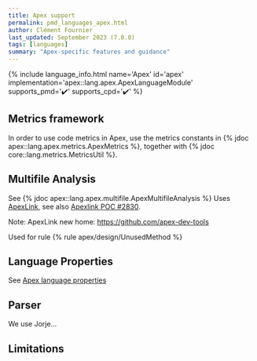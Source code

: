 ```yaml
---
title: Apex support
permalink: pmd_languages_apex.html
author: Clément Fournier
last_updated: September 2023 (7.0.0)
tags: [languages]
summary: "Apex-specific features and guidance"
---
```


{% include language_info.html name='Apex' id='apex' implementation='apex::lang.apex.ApexLanguageModule' supports_pmd='✔️' supports_cpd='✔️' %}

## Metrics framework

In order to use code metrics in Apex, use the metrics constants in {% jdoc apex::lang.apex.metrics.ApexMetrics %},
together with {% jdoc core::lang.metrics.MetricsUtil %}.

## Multifile Analysis

See {% jdoc apex::lang.apex.multifile.ApexMultifileAnalysis %}
Uses [ApexLink](https://github.com/nawforce/apex-link), see also [Apexlink POC #2830](https://github.com/pmd/pmd/pull/2830).

Note: ApexLink new home: https://github.com/apex-dev-tools 

Used for rule {% rule apex/design/UnusedMethod %}

## Language Properties

See [Apex language properties](pmd_languages_configuration.html#apex-language-properties)

## Parser

We use Jorje...

## Limitations

